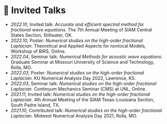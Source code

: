 # 💬 Invited Talks
- *2022.10*, Invited talk: *Accurate and efficient spectral method for fractional wave equations.* The 7th Annual Meeting of SIAM Central States Section, Stillwater, OK.
- *2022.10*, Poster: *Numerical studies on the high-order fractional Laplacian.* Theoretical and Applied Aspects for nonlocal Models, Workshop of BIRS, Online.
- *2022.04*, Seminar talk: *Numerical Methods for acoustic wave equations.* Graduate Seminar at Missouri University of Science and Technology, Rolla, MO.
- *2022.03*, Poster: *Numerical studies on the high-order fractional Laplacian.* KU Numerical Analysis Day 2022, Lawrence, KS.
- *2022.03*, Seminar talk: *Numerical studies on the high-order fractional Laplacian*. Continuum Mechanics Seminar (CMS) at UNL, Online.
- *2021.11*, Invited talk: *Numerical studies on the high-order fractional Laplacian*. 4th Annual Meeting of the SIAM Texas-Louisiana Section, South Padre Island, TX. 
- *2021.10*, Contributed talk: *Numerical studies on the high-order fractional Laplacian*. Midwest Numerical Analysis Day 2021, Rolla, MO.
